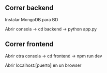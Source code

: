 ## Correr backend

Instalar MongoDB para BD

Abrir consola -> cd backend -> python app.py

## Correr frontend

Abrir otra consola -> cd frontend -> npm run dev

Abrir localhost:[puerto] en un browser